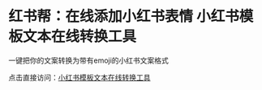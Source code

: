 # 红书帮：在线添加小红书表情 小红书模板文本在线转换工具

一键把你的文案转换为带有emoji的小红书文案格式

点击直接访问：[小红书模板文本在线转换工具](https://hongshubang.com)

